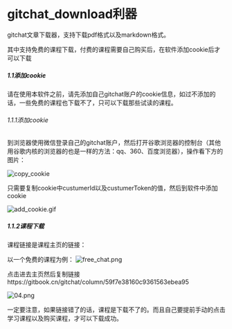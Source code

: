 

# gitchat_download利器
gitchat文章下载器，支持下载pdf格式以及markdown格式。

其中支持免费的课程下载，付费的课程需要自己购买后，在软件添加cookie后才可以下载



##### 1.1添加cookie

请在使用本软件之前，请先添加自己gitchat账户的cookie信息，如过不添加的话，一些免费的课程也下载不了，只可以下载那些试读的课程。

###### 1.1.1添加cookie

到浏览器使用微信登录自己的gitchat账户，然后打开谷歌浏览器的控制台（其他用谷歌内核的浏览器的也是一样的方法：qq、360、百度浏览器），操作看下方的图片：

![copy_cookie](https://note.youdao.com/yws/res/3428/WEBRESOURCE230aaf8f4e2cb9d8058981e1fc8d78a2)

只需要复制cookie中custumerId以及custumerToken的值，然后到软件中添加cookie

![add_cookie.gif](https://note.youdao.com/yws/res/3436/WEBRESOURCEa7094394639784859552a0d97a1ec4cd)

##### 1.1.2课程下载


课程链接是课程主页的链接：

以一个免费的课程为例：
![free_chat.png](https://note.youdao.com/yws/res/3446/WEBRESOURCEcdbc9397bbb026ca061a9f84307e98b9)

点击进去主页然后复制链接https://gitbook.cn/gitchat/column/59f7e38160c9361563ebea95

![04.png](https://note.youdao.com/yws/res/3449/WEBRESOURCE183f5d18aed165f176bbb8891dfb1f43)

一定要注意，如果链接错了的话，课程是下载不了的。而且自己要提前手动的点击学习课程以及购买课程，才可以下载成功。

